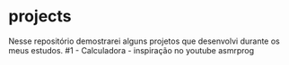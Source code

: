 # projects
Nesse repositório demostrarei alguns projetos que desenvolvi durante os meus estudos.
#1 - Calculadora  - inspiração no youtube asmrprog
